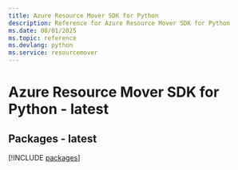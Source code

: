 ```yaml
---
title: Azure Resource Mover SDK for Python
description: Reference for Azure Resource Mover SDK for Python
ms.date: 08/01/2025
ms.topic: reference
ms.devlang: python
ms.service: resourcemover
---
```

# Azure Resource Mover SDK for Python - latest
## Packages - latest
[!INCLUDE [packages](resource-mover-index.md)]